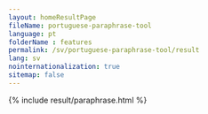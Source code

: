 ```yaml
---
layout: homeResultPage
fileName: portuguese-paraphrase-tool
language: pt
folderName : features
permalink: /sv/portuguese-paraphrase-tool/result
lang: sv
nointernationalization: true
sitemap: false
---
```

{% include result/paraphrase.html %}

<script src="/js/result/paraprashing.js" data-foldername="{{page.folderName}}" data-lang="{{page.lang}}"></script>
